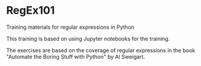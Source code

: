 # RegEx101
Training materials for regular expressions in Python

This training is based on using Jupyter notebooks for the training.

The exercises are based on the coverage of regular expressions in the book "Automate the Boring Stuff with Python" by Al Sweigart.
